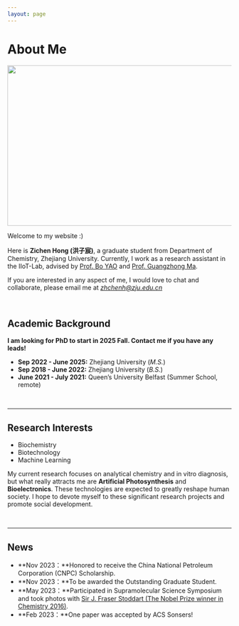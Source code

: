 ```yaml
---
layout: page
---
```


# About Me

<img src="https://github.com/HgZnCH3/HgZnCH3.github.io/blob/b6f6a72f234519c102357f1f479bfe0f49cc29c4/hzc.jpg" class="floatpic" width="540" height="360">

Welcome to my website :)

Here is **Zichen Hong (洪子宸)**, a graduate student from Department of Chemistry, Zhejiang University. Currently, I work as a research assistant in the IIoT-Lab, advised by [Prof. Bo YAO](https://www.researchgate.net/profile/Bo-Yao-17) and [Prof. Guangzhong Ma](https://www.researchgate.net/profile/Guangzhong-Ma).

If you are interested in any aspect of me, I would love to chat and collaborate, please email me at *zhchenh@zju.edu.cn*

<br>

## Academic Background

**I am looking for PhD to start in 2025 Fall. Contact me if you have any leads!**

- **Sep 2022 - June 2025:** Zhejiang University (*M.S.*)
- **Sep 2018 - June 2022:** Zhejiang University (*B.S.*)
- **June 2021 - July 2021:** Queen’s University Belfast (Summer School, remote)


<br>

---

## Research Interests

- Biochemistry
- Biotechnology
- Machine Learning

My current research focuses on analytical chemistry and in vitro diagnosis, but what really attracts me are **Artificial Photosynthesis** and **Bioelectronics**. These technologies are expected to greatly reshape human society. I hope to devote myself to these significant research projects and promote social development.

<br>

---

## News

- **Nov 2023：**Honored to receive the China National Petroleum Corporation (CNPC) Scholarship.
- **Nov 2023：**To be awarded the Outstanding Graduate Student.
- **May 2023：**Participated in Supramolecular Science Symposium and took photos with [Sir J. Fraser Stoddart (The Nobel Prize winner in Chemistry 2016)](https://www.nobelprize.org/prizes/chemistry/2016/stoddart/facts/).
- **Feb 2023：**One paper was accepted by ACS Sonsers!


<br>

